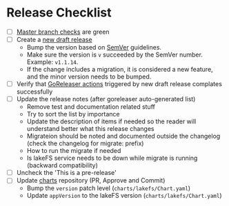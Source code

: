 # Release Checklist

- [ ] [Master branch checks](https://github.com/treeverse/lakeFS/actions?query=branch%3Amaster) are green 
- [ ] Create a [new draft release](https://github.com/treeverse/lakeFS/releases/new)
    - Bump the version based on [SemVer](https://semver.org/) guidelines.
    - Make sure the version is `v` succeeded by the SemVer number. Example: `v1.1.14`.
    - If the change includes a migration, it is considered a new feature, and the minor version needs to be bumped.
- [ ] Verify that [GoReleaser actions](https://github.com/treeverse/lakeFS/actions?query=workflow%3Agoreleaser) triggered by new draft release complates successfully
- [ ] Update the release notes (after goreleaser auto-generated list)
    - Remove test and documentation related stuff
    - Try to sort the list by importance
    - Update the description of items if needed so the reader will understand better what this release changes
    - Migrateion should be noted and documented outside the changelog (check the changelog for migrate: prefix)
    - How to run the migrate if needed
    - Is lakeFS service needs to be down while migrate is running (backward compatibility)
- [ ] Uncheck the 'This is a pre-release'
- [ ] Update [charts](https://github.com/treeverse/charts) repository (PR, Approve and Commit)
    - Bump the `version` patch level (`charts/lakefs/Chart.yaml`)
    - Update `appVersion` to the lakeFS version (`charts/lakefs/Chart.yaml`)
